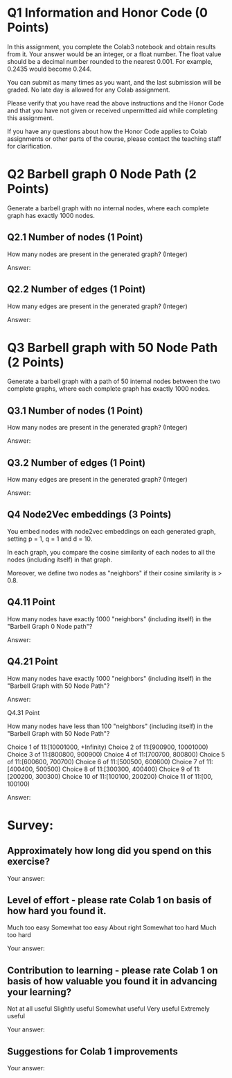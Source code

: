 # Q1 Information and Honor Code (0 Points)
In this assignment, you complete the Colab3 notebook and obtain results from it. Your answer would be an integer, or a float number. The float value should be a decimal number rounded to the nearest 0.001. For example, 0.2435 would become 0.244. 

You can submit as many times as you want, and the last submission will be graded. No late day is allowed for any Colab assignment. 

Please verify that you have read the above instructions and the Honor Code and that you have not given or received unpermitted aid while completing this assignment.

If you have any questions about how the Honor Code applies to Colab assignments or other parts of the course, please contact the teaching staff for clarification.

# Q2 Barbell graph 0 Node Path (2 Points)
Generate a barbell graph with no internal nodes, where each complete graph has exactly 1000 nodes.

## Q2.1 Number of nodes (1 Point)

How many nodes are present in the generated graph? (Integer)

Answer: 

## Q2.2 Number of edges (1 Point)

How many edges are present in the generated graph? (Integer)

Answer: 

# Q3 Barbell graph with 50 Node Path (2 Points)
Generate a barbell graph with a path of 50 internal nodes between the two complete graphs, where each complete graph has exactly 1000 nodes.

## Q3.1 Number of nodes (1 Point)

How many nodes are present in the generated graph? (Integer)

Answer: 

## Q3.2 Number of edges (1 Point)

How many edges are present in the generated graph? (Integer)

Answer: 

## Q4 Node2Vec embeddings (3 Points)
You embed nodes with node2vec embeddings on each generated graph, setting p = 1, q = 1 and d = 10. 

In each graph, you compare the cosine similarity of each nodes to all the nodes (including itself) in that graph. 

Moreover, we define two nodes as "neighbors" if their cosine similarity is > 0.8.

## Q4.11 Point

How many nodes have exactly 1000 "neighbors" (including itself) in the "Barbell Graph 0 Node path"?

Answer: 

## Q4.21 Point

How many nodes have exactly 1000 "neighbors" (including itself) in the "Barbell Graph with 50 Node Path"?

Answer: 

Q4.31 Point

How many nodes have less than 100 "neighbors" (including itself) in the "Barbell Graph with 50 Node Path"?


Choice 1 of 11:[10001000, +Infinity)
Choice 2 of 11:[900900, 10001000)
Choice 3 of 11:[800800, 900900)
Choice 4 of 11:[700700, 800800)
Choice 5 of 11:[600600, 700700)
Choice 6 of 11:[500500, 600600)
Choice 7 of 11:[400400, 500500)
Choice 8 of 11:[300300, 400400)
Choice 9 of 11:[200200, 300300)
Choice 10 of 11:[100100, 200200)
Choice 11 of 11:[00, 100100)

Answer: 


# Survey: 
## Approximately how long did you spend on this exercise?

Your answer:

## Level of effort - please rate Colab 1 on basis of how hard you found it.

Much too easy
Somewhat too easy
About right
Somewhat too hard
Much too hard

Your answer: 

## Contribution to learning - please rate Colab 1 on basis of how valuable you found it in advancing your learning?

Not at all useful
Slightly useful
Somewhat useful
Very useful
Extremely useful

Your answer:

## Suggestions for Colab 1 improvements

Your answer:
